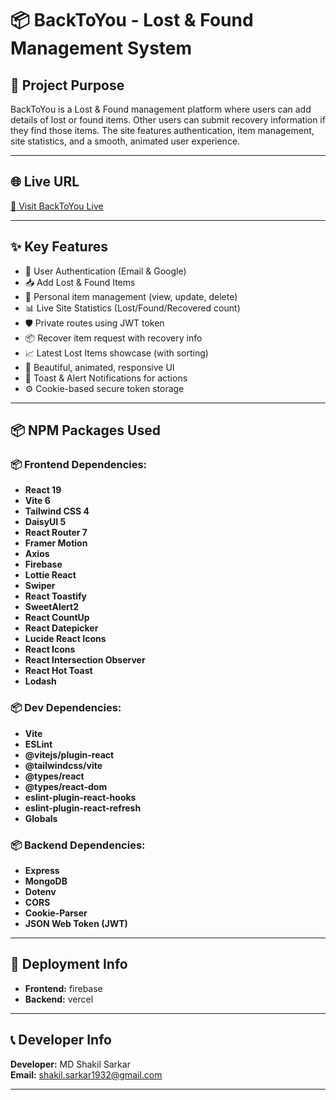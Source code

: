 # 📦 BackToYou - Lost & Found Management System

## 📖 Project Purpose
BackToYou is a Lost & Found management platform where users can add details of lost or found items. Other users can submit recovery information if they find those items. The site features authentication, item management, site statistics, and a smooth, animated user experience.

---

## 🌐 Live URL

[🔗 Visit BackToYou Live](https://backtoyou-0.web.app/)

---

## ✨ Key Features

- 🔐 User Authentication (Email & Google)
- 📥 Add Lost & Found Items
- 📑 Personal item management (view, update, delete)
- 📊 Live Site Statistics (Lost/Found/Recovered count)
- 🛡️ Private routes using JWT token
- 📦 Recover item request with recovery info
- 📈 Latest Lost Items showcase (with sorting)
- 🎨 Beautiful, animated, responsive UI
- 📝 Toast & Alert Notifications for actions
- ⚙️ Cookie-based secure token storage

---

## 📦 NPM Packages Used

### 📦 Frontend Dependencies:

- **React 19**
- **Vite 6**
- **Tailwind CSS 4**
- **DaisyUI 5**
- **React Router 7**
- **Framer Motion**
- **Axios**
- **Firebase**
- **Lottie React**
- **Swiper**
- **React Toastify**
- **SweetAlert2**
- **React CountUp**
- **React Datepicker**
- **Lucide React Icons**
- **React Icons**
- **React Intersection Observer**
- **React Hot Toast**
- **Lodash**

### 📦 Dev Dependencies:

- **Vite**
- **ESLint**
- **@vitejs/plugin-react**
- **@tailwindcss/vite**
- **@types/react**
- **@types/react-dom**
- **eslint-plugin-react-hooks**
- **eslint-plugin-react-refresh**
- **Globals**

### 📦 Backend Dependencies:

- **Express**
- **MongoDB**
- **Dotenv**
- **CORS**
- **Cookie-Parser**
- **JSON Web Token (JWT)**

---

## 📡 Deployment Info

- **Frontend:** firebase
- **Backend:** vercel

---

## 📞 Developer Info

**Developer:** MD Shakil Sarkar  
**Email:** shakil.sarkar1932@gmail.com  

---

